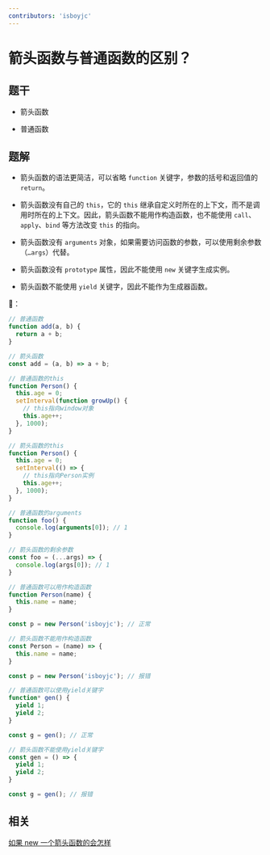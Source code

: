 ```yaml
---
contributors: 'isboyjc'
---
```

 
# 箭头函数与普通函数的区别？


## 题干

- 箭头函数

- 普通函数

## 题解

<!-- ::: details 点我查看题解 -->

- 箭头函数的语法更简洁，可以省略 `function` 关键字，参数的括号和返回值的 `return`。

- 箭头函数没有自己的 `this`，它的 `this` 继承自定义时所在的上下文，而不是调用时所在的上下文。因此，箭头函数不能用作构造函数，也不能使用 `call`、`apply`、`bind` 等方法改变 `this` 的指向。

- 箭头函数没有 `arguments` 对象，如果需要访问函数的参数，可以使用剩余参数（`…args`）代替。

- 箭头函数没有 `prototype` 属性，因此不能使用 `new` 关键字生成实例。

- 箭头函数不能使用 `yield` 关键字，因此不能作为生成器函数。


🌰：

```js
// 普通函数
function add(a, b) {
  return a + b;
}

// 箭头函数
const add = (a, b) => a + b;

// 普通函数的this
function Person() {
  this.age = 0;
  setInterval(function growUp() {
    // this指向window对象
    this.age++;
  }, 1000);
}

// 箭头函数的this
function Person() {
  this.age = 0;
  setInterval(() => {
    // this指向Person实例
    this.age++;
  }, 1000);
}

// 普通函数的arguments
function foo() {
  console.log(arguments[0]); // 1
}

// 箭头函数的剩余参数
const foo = (...args) => {
  console.log(args[0]); // 1
}

// 普通函数可以用作构造函数
function Person(name) {
  this.name = name;
}

const p = new Person('isboyjc'); // 正常

// 箭头函数不能用作构造函数
const Person = (name) => {
  this.name = name;
}

const p = new Person('isboyjc'); // 报错

// 普通函数可以使用yield关键字
function* gen() {
  yield 1;
  yield 2;
}

const g = gen(); // 正常

// 箭头函数不能使用yield关键字
const gen = () => {
  yield 1;
  yield 2;
}

const g = gen(); // 报错
```

<!-- ::: -->

## 相关

[如果 new 一个箭头函数的会怎样](./050020_new_arrow_function.md)

